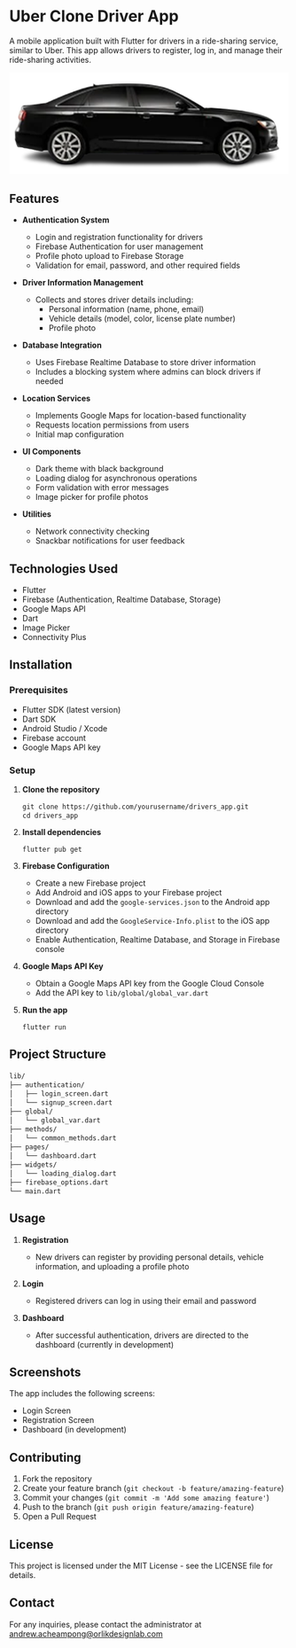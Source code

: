 # Uber Clone Driver App

A mobile application built with Flutter for drivers in a ride-sharing service, similar to Uber. This app allows drivers to register, log in, and manage their ride-sharing activities.

![App Logo](assets/images/uberexec.png)

## Features

- **Authentication System**
  - Login and registration functionality for drivers
  - Firebase Authentication for user management
  - Profile photo upload to Firebase Storage
  - Validation for email, password, and other required fields

- **Driver Information Management**
  - Collects and stores driver details including:
    - Personal information (name, phone, email)
    - Vehicle details (model, color, license plate number)
    - Profile photo

- **Database Integration**
  - Uses Firebase Realtime Database to store driver information
  - Includes a blocking system where admins can block drivers if needed

- **Location Services**
  - Implements Google Maps for location-based functionality
  - Requests location permissions from users
  - Initial map configuration

- **UI Components**
  - Dark theme with black background
  - Loading dialog for asynchronous operations
  - Form validation with error messages
  - Image picker for profile photos

- **Utilities**
  - Network connectivity checking
  - Snackbar notifications for user feedback

## Technologies Used

- Flutter
- Firebase (Authentication, Realtime Database, Storage)
- Google Maps API
- Dart
- Image Picker
- Connectivity Plus

## Installation

### Prerequisites

- Flutter SDK (latest version)
- Dart SDK
- Android Studio / Xcode
- Firebase account
- Google Maps API key

### Setup

1. **Clone the repository**
   ```
   git clone https://github.com/yourusername/drivers_app.git
   cd drivers_app
   ```

2. **Install dependencies**
   ```
   flutter pub get
   ```

3. **Firebase Configuration**
   - Create a new Firebase project
   - Add Android and iOS apps to your Firebase project
   - Download and add the `google-services.json` to the Android app directory
   - Download and add the `GoogleService-Info.plist` to the iOS app directory
   - Enable Authentication, Realtime Database, and Storage in Firebase console

4. **Google Maps API Key**
   - Obtain a Google Maps API key from the Google Cloud Console
   - Add the API key to `lib/global/global_var.dart`

5. **Run the app**
   ```
   flutter run
   ```

## Project Structure

```
lib/
├── authentication/
│   ├── login_screen.dart
│   └── signup_screen.dart
├── global/
│   └── global_var.dart
├── methods/
│   └── common_methods.dart
├── pages/
│   └── dashboard.dart
├── widgets/
│   └── loading_dialog.dart
├── firebase_options.dart
└── main.dart
```

## Usage

1. **Registration**
   - New drivers can register by providing personal details, vehicle information, and uploading a profile photo

2. **Login**
   - Registered drivers can log in using their email and password

3. **Dashboard**
   - After successful authentication, drivers are directed to the dashboard (currently in development)

## Screenshots

The app includes the following screens:
- Login Screen
- Registration Screen
- Dashboard (in development)

## Contributing

1. Fork the repository
2. Create your feature branch (`git checkout -b feature/amazing-feature`)
3. Commit your changes (`git commit -m 'Add some amazing feature'`)
4. Push to the branch (`git push origin feature/amazing-feature`)
5. Open a Pull Request

## License

This project is licensed under the MIT License - see the LICENSE file for details.

## Contact

For any inquiries, please contact the administrator at andrew.acheampong@orlikdesignlab.com
